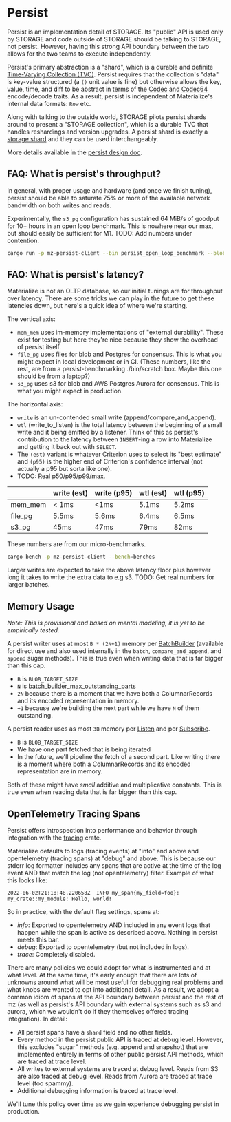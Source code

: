 # Persist

Persist is an implementation detail of STORAGE. Its "public" API is used only
by STORAGE and code outside of STORAGE should be talking to STORAGE, not
persist. However, having this strong API boundary between the two allows for the
two teams to execute independently.

Persist's primary abstraction is a "shard", which is a durable and definite
[Time-Varying Collection (TVC)]. Persist requires that the collection's "data"
is key-value structured (a `()` unit value is fine) but otherwise allows the
key, value, time, and diff to be abstract in terms of the [Codec] and [Codec64]
encode/decode traits. As a result, persist is independent of Materialize's
internal data formats: `Row` etc.

[Time-Varying Collection (TVC)]: https://github.com/MaterializeInc/materialize/blob/main/doc/developer/platform/formalism.md#time-varying-collections
[Codec]: mz_persist_types::Codec
[Codec64]: mz_persist_types::Codec64

Along with talking to the outside world, STORAGE pilots persist shards around to
present a "STORAGE collection", which is a durable TVC that handles reshardings
and version upgrades. A persist shard is exactly a [storage shard] and they can be used
interchangeably.

[storage shard]: https://github.com/MaterializeInc/materialize/blob/main/doc/developer/platform/architecture-storage.md#shards

More details available in the [persist design doc].

[persist design doc]: https://github.com/MaterializeInc/materialize/blob/main/doc/developer/design/20220330_persist.md

## FAQ: What is persist's throughput?

In general, with proper usage and hardware (and once we finish tuning), persist
should be able to saturate 75% or more of the available network bandwidth on
both writes and reads.

Experimentally, the `s3_pg` configuration has sustained 64 MiB/s of goodput for
10+ hours in an open loop benchmark. This is nowhere near our max, but should
easily be sufficient for M1. TODO: Add numbers under contention.

```sh
cargo run -p mz-persist-client --bin persist_open_loop_benchmark --blob_uri=... --consensus_uri=...
```


## FAQ: What is persist's latency?

Materialize is not an OLTP database, so our initial tunings are for throughput
over latency. There are some tricks we can play in the future to get these
latencies down, but here's a quick idea of where we're starting.

The vertical axis:
- `mem_mem` uses im-memory implementations of "external durability". These exist
  for testing but here they're nice because they show the overhead of persist
  itself.
- `file_pg` uses files for blob and Postgres for consensus. This is what you
  might expect in local development or in CI. (These numbers, like the rest, are
  from a persist-benchmarking ./bin/scratch box. Maybe this one should be from a
  laptop?)
- `s3_pg` uses s3 for blob and AWS Postgres Aurora for consensus. This is what
  you might expect in production.

The horizontal axis:
- `write` is an un-contended small write (append/compare_and_append).
- `wtl` (write_to_listen) is the total latency between the beginning of a
  small write and it being emitted by a listener. Think of this as persist's
  contribution to the latency between `INSERT`-ing a row into Materialize and
  getting it back out with `SELECT`.
- The `(est)` variant is whatever Criterion uses to select its "best estimate"
  and `(p95)` is the higher end of Criterion's confidence interval (not actually
  a p95 but sorta like one).
- TODO: Real p50/p95/p99/max.

| | write (est) | write (p95) | wtl (est) | wtl (p95) |
| --- | --- | --- | --- | --- |
| mem_mem | < 1ms | <1ms | 5.1ms | 5.2ms |
| file_pg | 5.5ms | 5.6ms | 6.4ms | 6.5ms |
| s3_pg | 45ms | 47ms | 79ms | 82ms |

These numbers are from our micro-benchmarks.

```sh
cargo bench -p mz-persist-client --bench=benches
```

Larger writes are expected to take the above latency floor plus however long it
takes to write the extra data to e.g s3. TODO: Get real numbers for larger
batches.


## Memory Usage

_Note: This is provisional and based on mental modeling, it is yet to be
empirically tested._

A persist writer uses at most `B * (2N+1)` memory per [BatchBuilder] (available
for direct use and also used internally in the `batch`, `compare_and_append`,
and `append` sugar methods). This is true even when writing data that is far
bigger than this cap.

- `B` is `BLOB_TARGET_SIZE`
- `N` is [batch_builder_max_outstanding_parts]
- `2N` because there is a moment that we have both a ColumnarRecords and its
  encoded representation in memory.
- `+1` because we're building the next part while we have `N` of them
  outstanding.

[BatchBuilder]: crate::batch::BatchBuilder
[batch_builder_max_outstanding_parts]: crate::cfg::DynamicConfig::batch_builder_max_outstanding_parts

A persist reader uses as most `3B` memory per [Listen] and per [Subscribe].

- `B` is `BLOB_TARGET_SIZE`
- We have one part fetched that is being iterated
- In the future, we'll pipeline the fetch of a second part. Like writing there
  is a moment where both a ColumnarRecords and its encoded representation are in
  memory.

[Listen]: crate::read::Listen
[Subscribe]: crate::read::Subscribe

Both of these might have _small_ additive and multiplicative constants. This is
true even when reading data that is far bigger than this cap.


## OpenTelemetry Tracing Spans

Persist offers introspection into performance and behavior through integration
with the [tracing] crate.

[tracing]: https://docs.rs/tracing

Materialize defaults to logs (tracing events) at "info" and above and
opentelemetry (tracing spans) at "debug" and above. This is because our stderr
log formatter includes any spans that are active at the time of the log event
AND that match the log (not opentelemetry) filter. Example of what this looks
like:

```text
2022-06-02T21:18:48.220658Z  INFO my_span{my_field=foo}: my_crate::my_module: Hello, world!
```

So in practice, with the default flag settings, spans at:

- _info_: Exported to opentelemetry AND included in any event logs that happen
  while the span is active as described above. Nothing in persist meets this
  bar.
- _debug_: Exported to opentelemetry (but not included in logs).
- _trace_: Completely disabled.

There are many policies we could adopt for what is instrumented and at what
level. At the same time, it's early enough that there are lots of unknowns
around what will be most useful for debugging real problems and what knobs are
wanted to opt into additional detail. As a result, we adopt a common idiom of
spans at the API boundary between persist and the rest of mz (as well as
persist's API boundary with external systems such as s3 and aurora, which we
wouldn't do if they themselves offered tracing integration). In detail:

- All persist spans have a `shard` field and no other fields.
- Every method in the persist public API is traced at debug level. However, this
  excludes "sugar" methods (e.g. append and snapshot) that are implemented
  entirely in terms of other public persist API methods, which are traced at
  trace level.
- All writes to external systems are traced at debug level. Reads from S3 are
  also traced at debug level. Reads from Aurora are traced at trace level (too
  spammy).
- Additional debugging information is traced at trace level.

We'll tune this policy over time as we gain experience debugging persist in
production.
